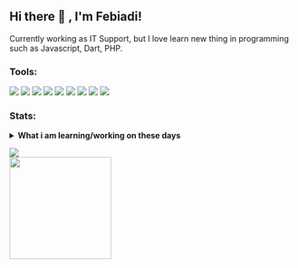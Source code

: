 ## Hi there 👋 , I'm Febiadi!
Currently working as IT Support, but I love learn new thing in programming such as Javascript, Dart, PHP.  

### Tools:
<p>
    <img src="https://img.shields.io/badge/Windows-blue?&logo=windows" />
    <img src="https://img.shields.io/badge/Javascript-yellow?&logo=javascript&logoColor=white" />
    <img src="https://img.shields.io/badge/Vue-Vue.js-success?&logo=vue.js" />
    <img src="https://img.shields.io/badge/Dart-Dart-informational?&logo=dart" />
    <img src="https://img.shields.io/badge/Flutter-Flutter-blue?&logo=flutter" />
    <img src="https://img.shields.io/badge/PHP-PHP-9cf?&logo=php" />
    <img src="https://img.shields.io/badge/CI-CodeIgniter-red?&logo=codeigniter" />
    <img src="https://img.shields.io/badge/Laravel-Laravel-red?&logo=laravel" />
    <img src="https://img.shields.io/badge/Visual%20Studio%20Code-blue?&logo=visual%20studio%20code&logoColor=white" />
<!--     <img src="https://gpvc.arturio.dev/fbiakbr" /> -->
</p>

### Stats:
<details>
 <summary><strong>What i am learning/working on these days</strong></summary>
    - 🔭 I’m currently working as IT Support </br>
    - 🌱 I’m currently learning Javascript, Dart and PHP </br>
    - 👯 I’m looking to collaborate on Web Development and Mobile Apps. </br>
    - 🤔 I’m looking for help with master of programming. hehe </br>
    - 💬 Ask me about anything.</br>
    - 📫 How to reach me: <a href="mailto:fbiakbr@gmail.com">Email me!</a>  </br>
</details>
<p>
    <img src="https://github-readme-stats.vercel.app/api?username=fbiakbr&show_icons=true&theme=buefy" /> </br>
    <img src="https://github-readme-stats.vercel.app/api/top-langs/?username=fbiakbr&layout=compact&langs_count=8" height=180 />
    
</p>
